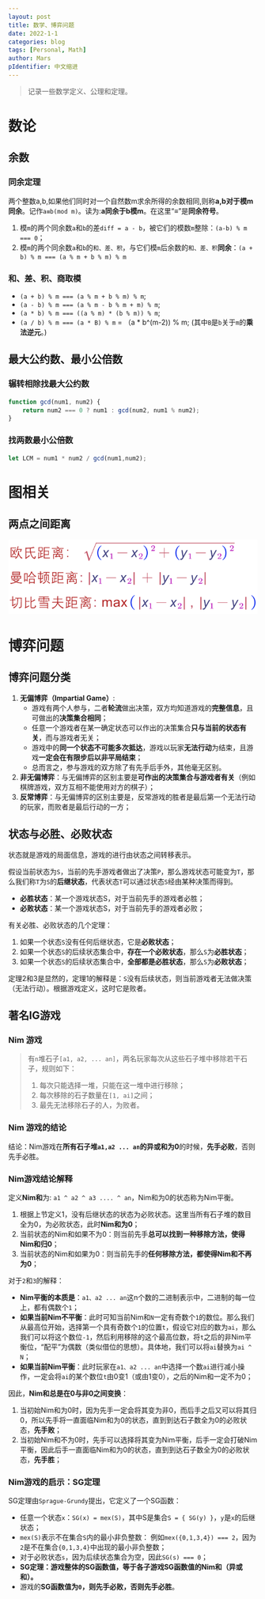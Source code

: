 ```yaml
---
layout: post
title: 数学、博弈问题
date: 2022-1-1
categories: blog
tags: [Personal, Math]
author: Mars
pIdentifier: 中文缩进
---
```


> 记录一些数学定义、公理和定理。

# 数论
## 余数
### 同余定理

 两个整数a,b,如果他们同时对一个自然数m求余所得的余数相同,则称**a,b对于模m同余**。记作`a≡b(mod m)`。读为:**a同余于b模m**。在这里“≡”是**同余符号**。

1. 模`m`的两个同余数`a`和`b`的差`diff = a - b`，被它们的模数`m`整除：`(a-b) % m === 0`；
2. 模`m`的两个同余数`a`和`b`的`和、差、积`，与它们模`m`后余数的`和、差、积`**同余**：`(a + b) % m === (a % m + b % m) % m`

### 和、差、积、商取模

- `(a + b) % m === (a % m + b % m) % m`;
- `(a - b) % m === (a % m - b % m + m) % m`;
- `(a * b) % m === ((a % m) * (b % m)) % m`;
- `(a / b) % m === (a * B) % m` = （a * b^(m-2)) % m; (其中`B`是`b`关于`m`的**乘法逆元**。)

## 最大公约数、最小公倍数
### 辗转相除找最大公约数

```js
function gcd(num1, num2) {
    return num2 === 0 ? num1 : gcd(num2, num1 % num2); 
}
```

### 找两数最小公倍数

```js
let LCM = num1 * num2 / gcd(num1,num2);
```

# 图相关

## 两点之间距离

![juli](/assets/posts/53.png)

# 博弈问题

## 博弈问题分类

1. **无偏博弈（Impartial Game）**: 
    - 游戏有两个人参与，二者**轮流**做出决策，双方均知道游戏的**完整信息**，且可做出的**决策集合相同**；
    - 任意一个游戏者在某一确定状态可以作出的决策集合**只与当前的状态有关**，而与游戏者无关；
    - 游戏中的**同一个状态不可能多次抵达**，游戏以玩家**无法行动**为结束，且游戏**一定会在有限步后以非平局结束**；
    - 总而言之，参与游戏的双方除了有先手后手外，其他毫无区别。
2. **非无偏博弈**：与无偏博弈的区别主要是**可作出的决策集合与游戏者有关**（例如棋牌游戏，双方互相不能使用对方的棋子）；
3. **反常博弈**：与无偏博弈的区别主要是，反常游戏的胜者是最后第一个无法行动的玩家，而败者是最后行动的一方；

## 状态与必胜、必败状态

状态就是游戏的局面信息，游戏的进行由状态之间转移表示。

假设当前状态为`S`，当前的先手游戏者做出了决策`P`，那么游戏状态可能变为`T`，那么我们称`T`为`S`的**后继状态**，代表状态`T`可以通过状态`S`经由某种决策而得到。

- **必胜状态**：某一个游戏状态S，对于当前先手的游戏者必胜；
- **必败状态**：某一个游戏状态S，对于当前先手的游戏者必败；

有关必胜、必败状态的几个定理：

1. 如果一个状态`S`没有任何后继状态，它是**必败状态**；
2. 如果一个状态`S`的后续状态集合中，**存在一个必败状态**，那么`S`为**必胜状态**；
3. 如果一个状态`S`的后续状态集合中，**全部都是必胜状态**，那么`S`为**必败状态**；

定理2和3是显然的，定理1的解释是：`S`没有后续状态，则当前游戏者无法做决策（无法行动）。根据游戏定义，这时它是败者。

## 著名IG游戏
### Nim 游戏

> 有`n`堆石子`[a1, a2, ... an]`，两名玩家每次从这些石子堆中移除若干石子，规则如下：
> 
> 1. 每次只能选择一堆，只能在这一堆中进行移除；
> 2. 每次移除的石子数量在`[1, ai]`之间；
> 3. 最先无法移除石子的人，为败者。

### Nim 游戏的结论

结论：Nim游戏在**所有石子堆`a1,a2 ... an`的异或和为0**的时候，**先手必败**，否则先手必胜。

### Nim游戏结论解释

定义**Nim和**为: `a1 ^ a2 ^ a3 .... ^ an`，Nim和为0的状态称为Nim平衡。

1. 根据上节定义1，没有后继状态的状态为必败状态。这里当所有石子堆的数目全为0，为必败状态，此时**Nim和为0**；
2. 当前状态的Nim和如果不为0：则当前先手**总可以找到一种移除方法，使得Nim和归0**；
3. 当前状态的Nim和如果为0：则当前先手的**任何移除方法，都使得Nim和不再为0**；

对于`2`和`3`的解释：

- **Nim平衡的本质是**：`a1、a2 ... an`这n个数的二进制表示中，二进制的每一位上，都有偶数个`1`；
- **如果当前Nim不平衡**：此时可知当前Nim和`N`一定有奇数个`1`的数位。那么我们从最高位开始，选择第一个具有奇数个`1`的位置`t`，假设它对应的数为`ai`，那么我们可以将这个数位`-1`，然后利用移除的这个最高位数，将`t`之后的非Nim平衡位，“配平”为偶数（类似借位的思想）。具体地，我们可以将`ai`替换为`ai ^ N`；
- **如果当前Nim平衡**：此时玩家在`a1、a2 ... an`中选择一个数`ai`进行减小操作，一定会将`ai`的某个数位`t`由0变1（或由1变0），之后的Nim和一定不为0；

因此，**Nim和总是在0与非0之间变换**：

1. 当初始Nim和为0时，因为先手一定会将其变为非0，而后手之后又可以将其归0，所以先手将一直面临Nim和为0的状态，直到到达石子数全为0的必败状态，**先手败**；
2. 当初始Nim和不为0时，先手可以选择将其变为Nim平衡，后手一定会打破Nim平衡，因此后手一直面临Nim和为0的状态，直到到达石子数全为0的必败状态，**先手胜**；

### Nim游戏的启示：SG定理

SG定理由`Sprague-Grundy`提出，它定义了一个SG函数：

- 任意一个状态`x`：`SG(x) = mex(S)`，其中S是集合`S = { SG(y) }`，`y`是`x`的后继状态；
- `mex(S)`表示不在集合`S`内的最小非负整数： 例如`mex({0,1,3,4}) === 2`，因为`2`是不在集合`{0,1,3,4}`中出现的最小非负整数；
- 对于必败状态`s`，因为后续状态集合为空，因此`SG(s) === 0`；
- **SG定理：游戏整体的SG函数值，等于各子游戏SG函数值的Nim和（异或和）。**
- 游戏的**SG函数值为`0`，则先手必败，否则先手必胜**。